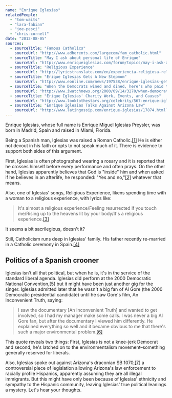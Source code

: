 ```yaml
---
name: "Enrique Iglesias"
relatedPeople:
  - "tom-waits"
  - "lara-fabian"
  - "joe-pesci"
  - "chris-cornell"
date: "2012-08-05"
sources:
  - sourceTitle: "Famous Catholics"
    sourceUrl: "http://www.adherents.com/largecom/fam_catholic.html"
  - sourceTitle: "May I ask about personal life of Enrique"
    sourceUrl: "http://www.enriqueiglesias.com/forum/topics/may-i-ask-about-personal-life?commentId=3123159%3AComment%3A880515"
  - sourceTitle: "Religious Experience"
    sourceUrl: "http://lyricstranslate.com/en/experiencia-religiosa-religious-experience.html"
  - sourceTitle: "Erique Iglesias Gets A New Stepmom"
    sourceUrl: "http://www.eonline.com/news/197538/enrique-iglesias-gets-a-new-stepmom"
  - sourceTitle: "When the Democrats wined and dined, here's who paid the piper"
    sourceUrl: "http://www.iwatchnews.org/2000/09/14/3270/when-democrats-wined-and-dined-heres-who-paid-piper"
  - sourceTitle: "Erique Iglesias' Charity Work, Events, and Causes"
    sourceUrl: "http://www.looktothestars.org/celebrity/567-enrique-iglesias"
  - sourceTitle: "Enrique Iglesias Talks Against Arizona Law"
    sourceUrl: "http://www.latingossip.com/enrique-iglesias/17874.html?utm_source=feedburner&utm_medium=feed&utm_campaign=Feed%3A+latingossip+%28Latin+Gossip%29&utm_content=Google+Reader"
---
```


Enrique Iglesias, whose full name is Enrique Miguel Iglesias Preysler, was born in Madrid, Spain and raised in Miami, Florida.

Being a Spanish man, Iglesias was raised a Roman Catholic.<a class="source-citation" href="#http://www.adherents.com/largecom/fam_catholic.html" title="Famous Catholics">[1]</a> He is either not devout in his faith or opts to not speak much of it. There is evidence to support both sides of this argument.

First, Iglesias is often photographed wearing a rosary and it is reported that he crosses himself before every performance and often prays. On the other hand, Iglesias apparently believes that God is "inside" him and when asked if he believes in an afterlife, he responded: "Yes and no,"<a class="source-citation" href="#http://www.enriqueiglesias.com/forum/topics/may-i-ask-about-personal-life?commentId=3123159%3AComment%3A880515" title="May I ask about personal life of Enrique">[2]</a> whatever that means.

Also, one of Iglesias' songs, Religious Experience, likens spending time with a woman to a religious experience, with lyrics like:

>It's almost a religious experience/Feeling resurrected if you touch me/Rising up to the heavens lit by your body/It's a religious experience.<a class="source-citation" href="#http://lyricstranslate.com/en/experiencia-religiosa-religious-experience.html" title="Religious Experience">[3]</a>

It seems a bit sacrilegious, doesn't it?

Still, Catholicism runs deep in Iglesias' family. His father recently re-married in a Catholic ceremony in Spain.<a class="source-citation" href="#http://www.eonline.com/news/197538/enrique-iglesias-gets-a-new-stepmom" title="Erique Iglesias Gets A New Stepmom">[4]</a>

## Politics of a Spanish crooner

Iglesias isn't all that political, but when he is, it's in the service of the standard liberal agenda. Iglesias did perform at the 2000 Democratic National Convention,<a class="source-citation" href="#http://www.iwatchnews.org/2000/09/14/3270/when-democrats-wined-and-dined-heres-who-paid-piper" title="When the Democrats wined and dined, here&apos;s who paid the piper">[5]</a> but it might have been just another gig for the singer. Iglesias admitted later that he wasn't a big fan of Al Gore (the 2000 Democratic presidential candidate) until he saw Gore's film, An Inconvenient Truth, saying:

>I saw the documentary [An Inconvenient Truth] and wanted to get involved, so I had my manager make some calls. I was never a big Al Gore fan, but after the documentary I viewed him differently. He explained everything so well and it became obvious to me that there's such a major environmental problem.<a class="source-citation" href="#http://www.looktothestars.org/celebrity/567-enrique-iglesias" title="Erique Iglesias&apos; Charity Work, Events, and Causes">[6]</a>

This quote reveals two things: First, Iglesias is not a knee-jerk Democrat and second, he's latched on to the environmentalism movement–something generally reserved for liberals.

Also, Iglesias spoke out against Arizona's draconian SB 1070,<a class="source-citation" href="#http://www.latingossip.com/enrique-iglesias/17874.html?utm_source=feedburner&utm_medium=feed&utm_campaign=Feed%3A+latingossip+%28Latin+Gossip%29&utm_content=Google+Reader" title="Enrique Iglesias Talks Against Arizona Law">[7]</a> a controversial piece of legislation allowing Arizona's law enforcement to racially profile Hispanics, apparently assuming they are all illegal immigrants. But this might have only been because of Iglesias' ethnicity and sympathy to the Hispanic community, leaving Iglesias' true political leanings a mystery. Let's hear your thoughts.